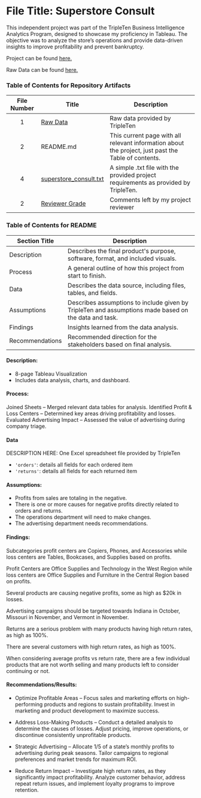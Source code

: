 
# File Title: Superstore Consult

This independent project was part of the TripleTen Business Intelligence Analytics Program, designed to showcase my proficiency in Tableau. 
The objective was to analyze the store’s operations and provide data-driven insights to improve profitability and prevent bankruptcy.


Project can be found <a href='https://public.tableau.com/views/sprint4project_17301610866770/profitsandlosses1_1?:language=en-US&:sid=&:redirect=auth&:display_count=n&:origin=viz_share_link'><u>here</u>.</a>

Raw Data can be found <a href='https://docs.google.com/spreadsheets/d/12VWYzMGzCs2y1U4VyKe-Jlu0EI3dMkJPdAqE4jwFqsM/edit?usp=sharingE'><u>here</u>.</a>



### Table of Contents for Repository Artifacts
| File Number | Title | Description |
| :-----------: | ----------- |----------- |
| 1 | [Raw Data](https://docs.google.com/spreadsheets/d/12VWYzMGzCs2y1U4VyKe-Jlu0EI3dMkJPdAqE4jwFqsM/edit?usp=sharing) | Raw data provided by TripleTen |
| 2 | README.md | This current page with all relevant information about the project, just past the Table of contents. |
| 4 | [superstore_consult.txt](https://docs.google.com/document/d/1ZaVsASRBVkrQZ6-zo5DY4c1tZ5gZ4ZvhvlBNraBtxoA/edit?usp=sharing) | A simple .txt file with the provided project requirements as provided by TripleTen. |
| 2 | [Reviewer Grade](https://github.com/SakinahJ/Data_Projects_TripleTen/blob/main/Images/superstore_consult_grade.png) | Comments left by my project reviewer |

### Table of Contents for README
| Section Title | Description |
| ----------- |----------- |
| Description | Describes the final product's purpose, software, format, and included visuals. |
| Process | A general outline of how this project from start to finish. |
| Data | Describes the data source, including files, tables, and fields. |
| Assumptions | Describes assumptions to include given by TripleTen and assumptions made based on the data and task. |
| Findings | Insights learned from the data analysis. |
| Recommendations | Recommended direction for the stakeholders based on final analysis. |

#### Description:
- 8-page Tableau Visualization
- Includes data analysis, charts, and dashboard.

#### Process:
Joined Sheets – Merged relevant data tables for analysis.
Identified Profit & Loss Centers – Determined key areas driving profitability and losses.
Evaluated Advertising Impact – Assessed the value of advertising during company triage.


#### Data
DESCRIPTION HERE: One Excel spreadsheet file provided by TripleTen
- `'orders'`: details all fields for each ordered item
- `'returns'`: details all fields for each returned item


#### Assumptions:
- Profits from sales are totaling in the negative.
- There is one or more causes for negative profits directly related to orders and returns.
- The operations department will need to make changes.
- The advertising department needs recommendations.


#### Findings:
Subcategories profit centers are Copiers, Phones, and Accessories while loss centers are Tables, Bookcases, and Supplies based on profits.

Profit Centers are Office Supplies and Technology in the West Region while loss centers are Office Supplies and Furniture in the Central Region based on profits.

Several products are causing negative profits, some as high as $20k in losses.

Advertising campaigns should be targeted towards Indiana in October, Missouri in November, and Vermont in November.

Returns are a serious problem with many products having high return rates, as high as 100%.

There are several customers with high return rates, as high as 100%.

When considering average profits vs return rate, there are a few individual products that are not worth selling and many products left to consider continuing or not.

#### Recommendations/Results:
- Optimize Profitable Areas – Focus sales and marketing efforts on high-performing products and regions to sustain profitability. Invest in marketing and product development to maximize success.
 
- Address Loss-Making Products – Conduct a detailed analysis to determine the causes of losses. Adjust pricing, improve operations, or discontinue consistently unprofitable products.
  
- Strategic Advertising – Allocate 1/5 of a state’s monthly profits to advertising during peak seasons. Tailor campaigns to regional preferences and market trends for maximum ROI.

- Reduce Return Impact – Investigate high return rates, as they significantly impact profitability. Analyze customer behavior, address repeat return issues, and implement loyalty programs to improve retention.



